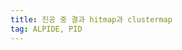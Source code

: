 ```yaml
---
title: 진공 중 결과 hitmap과 clustermap
tag: ALPIDE, PID
---
```

<!--

- Hitmap
  - Am-241 방사선원을 차폐하지 않은 경우 (alpha + gamma)

![진공 중 결과 Hitmap (9mm, alpha+gamma)]({{ site.baseurl }}{% link theme/img/pid/vacuum/Hitmap_Calib_9mm_alpha_vacuum.png %}){: width="30%"}
![진공 중 결과 Hitmap (14mm, alpha+gamma)]({{ site.baseurl }}{% link theme/img/pid/vacuum/Hitmap_Calib_14mm_alpha_vacuum.png %}){: width="30%"}
![진공 중 결과 Hitmap (19mm, alpha+gamma)]({{ site.baseurl }}{% link theme/img/pid/vacuum/Hitmap_Calib_19mm_alpha_vacuum.png %}){: width="30%"}
![진공 중 결과 Hitmap (24mm, alpha+gamma)]({{ site.baseurl }}{% link theme/img/pid/vacuum/Hitmap_Calib_24mm_alpha_vacuum.png %}){: width="30%"}
![진공 중 결과 Hitmap (29mm, alpha+gamma)]({{ site.baseurl }}{% link theme/img/pid/vacuum/Hitmap_Calib_29mm_alpha_vacuum.png %}){: width="30%"}
![진공 중 결과 Hitmap (34mm, alpha+gamma)]({{ site.baseurl }}{% link theme/img/pid/vacuum/Hitmap_Calib_34mm_alpha_vacuum.png %}){: width="30%"}

  - Am-241 방사선원을 차폐한 경우 (gamma)

![진공 중 결과 Hitmap (9mm, gamma)]({{ site.baseurl }}{% link theme/img/pid/vacuum/Hitmap_Calib_9mm_gamma_vacuum.png %}){: width="30%"}
![진공 중 결과 Hitmap (14mm, gamma)]({{ site.baseurl }}{% link theme/img/pid/vacuum/Hitmap_Calib_14mm_gamma_vacuum.png %}){: width="30%"}
![진공 중 결과 Hitmap (19mm, gamma)]({{ site.baseurl }}{% link theme/img/pid/vacuum/Hitmap_Calib_19mm_gamma_vacuum.png %}){: width="30%"}
![진공 중 결과 Hitmap (24mm, gamma)]({{ site.baseurl }}{% link theme/img/pid/vacuum/Hitmap_Calib_24mm_gamma_vacuum.png %}){: width="30%"}
![진공 중 결과 Hitmap (29mm, gamma)]({{ site.baseurl }}{% link theme/img/pid/vacuum/Hitmap_Calib_29mm_gamma_vacuum.png %}){: width="30%"}
![진공 중 결과 Hitmap (34mm, gamma)]({{ site.baseurl }}{% link theme/img/pid/vacuum/Hitmap_Calib_34mm_gamma_vacuum.png %}){: width="30%"}

- Clustermap
  - Am-241 방사선원을 차폐하지 않은 경우 (alpha + gamma)

![진공 중 결과 Cluster (9mm, alpha+gamma)]({{ site.baseurl }}{% link theme/img/pid/vacuum/Cluster_Calib_9mm_alpha_vacuum.png %}){: width="30%"}
![진공 중 결과 Cluster (14mm, alpha+gamma)]({{ site.baseurl }}{% link theme/img/pid/vacuum/Cluster_Calib_14mm_alpha_vacuum.png %}){: width="30%"}
![진공 중 결과 Cluster (19mm, alpha+gamma)]({{ site.baseurl }}{% link theme/img/pid/vacuum/Cluster_Calib_19mm_alpha_vacuum.png %}){: width="30%"}
![진공 중 결과 Cluster (24mm, alpha+gamma)]({{ site.baseurl }}{% link theme/img/pid/vacuum/Cluster_Calib_24mm_alpha_vacuum.png %}){: width="30%"}
![진공 중 결과 Cluster (29mm, alpha+gamma)]({{ site.baseurl }}{% link theme/img/pid/vacuum/Cluster_Calib_29mm_alpha_vacuum.png %}){: width="30%"}
![진공 중 결과 Cluster (34mm, alpha+gamma)]({{ site.baseurl }}{% link theme/img/pid/vacuum/Cluster_Calib_34mm_alpha_vacuum.png %}){: width="30%"}

  - Am-241 방사선원을 차폐한 경우 (gamma)

![진공 중 결과 Cluster (9mm, gamma)]({{ site.baseurl }}{% link theme/img/pid/vacuum/Cluster_Calib_9mm_gamma_vacuum.png %}){: width="30%"}
![진공 중 결과 Cluster (14mm, gamma)]({{ site.baseurl }}{% link theme/img/pid/vacuum/Cluster_Calib_14mm_gamma_vacuum.png %}){: width="30%"}
![진공 중 결과 Cluster (19mm, gamma)]({{ site.baseurl }}{% link theme/img/pid/vacuum/Cluster_Calib_19mm_gamma_vacuum.png %}){: width="30%"}
![진공 중 결과 Cluster (24mm, gamma)]({{ site.baseurl }}{% link theme/img/pid/vacuum/Cluster_Calib_24mm_gamma_vacuum.png %}){: width="30%"}
![진공 중 결과 Cluster (29mm, gamma)]({{ site.baseurl }}{% link theme/img/pid/vacuum/Cluster_Calib_29mm_gamma_vacuum.png %}){: width="30%"}
![진공 중 결과 Cluster (34mm, gamma)]({{ site.baseurl }}{% link theme/img/pid/vacuum/Cluster_Calib_34mm_gamma_vacuum.png %}){: width="30%"}



-->